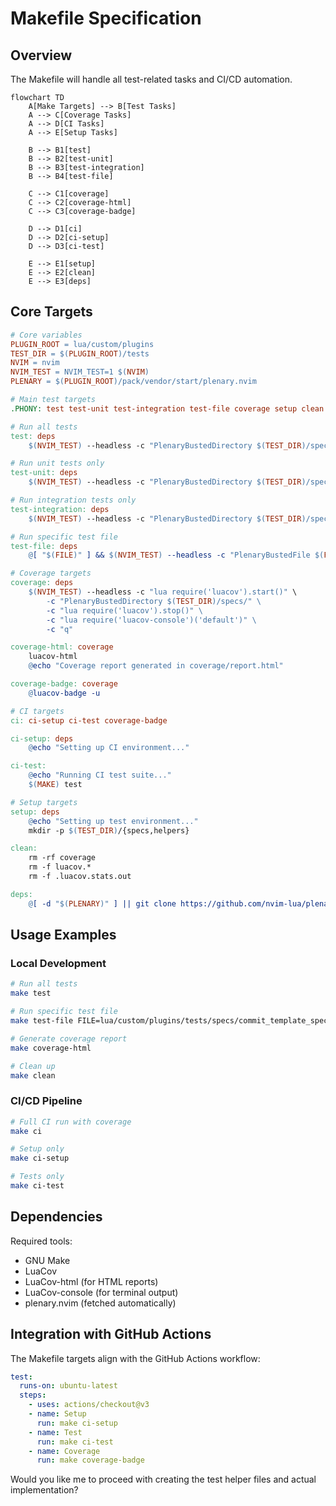 # Makefile Specification

## Overview

The Makefile will handle all test-related tasks and CI/CD automation.

```mermaid
flowchart TD
    A[Make Targets] --> B[Test Tasks]
    A --> C[Coverage Tasks]
    A --> D[CI Tasks]
    A --> E[Setup Tasks]

    B --> B1[test]
    B --> B2[test-unit]
    B --> B3[test-integration]
    B --> B4[test-file]

    C --> C1[coverage]
    C --> C2[coverage-html]
    C --> C3[coverage-badge]

    D --> D1[ci]
    D --> D2[ci-setup]
    D --> D3[ci-test]

    E --> E1[setup]
    E --> E2[clean]
    E --> E3[deps]
```

## Core Targets

```makefile
# Core variables
PLUGIN_ROOT = lua/custom/plugins
TEST_DIR = $(PLUGIN_ROOT)/tests
NVIM = nvim
NVIM_TEST = NVIM_TEST=1 $(NVIM)
PLENARY = $(PLUGIN_ROOT)/pack/vendor/start/plenary.nvim

# Main test targets
.PHONY: test test-unit test-integration test-file coverage setup clean deps

# Run all tests
test: deps
    $(NVIM_TEST) --headless -c "PlenaryBustedDirectory $(TEST_DIR)/specs/ {minimal_init = '$(TEST_DIR)/minimal_init.lua'}"

# Run unit tests only
test-unit: deps
    $(NVIM_TEST) --headless -c "PlenaryBustedDirectory $(TEST_DIR)/specs/unit/ {minimal_init = '$(TEST_DIR)/minimal_init.lua'}"

# Run integration tests only
test-integration: deps
    $(NVIM_TEST) --headless -c "PlenaryBustedDirectory $(TEST_DIR)/specs/integration/ {minimal_init = '$(TEST_DIR)/minimal_init.lua'}"

# Run specific test file
test-file: deps
    @[ "$(FILE)" ] && $(NVIM_TEST) --headless -c "PlenaryBustedFile $(FILE)"

# Coverage targets
coverage: deps
    $(NVIM_TEST) --headless -c "lua require('luacov').start()" \
        -c "PlenaryBustedDirectory $(TEST_DIR)/specs/" \
        -c "lua require('luacov').stop()" \
        -c "lua require('luacov-console')('default')" \
        -c "q"

coverage-html: coverage
    luacov-html
    @echo "Coverage report generated in coverage/report.html"

coverage-badge: coverage
    @luacov-badge -u

# CI targets
ci: ci-setup ci-test coverage-badge

ci-setup: deps
    @echo "Setting up CI environment..."

ci-test:
    @echo "Running CI test suite..."
    $(MAKE) test

# Setup targets
setup: deps
    @echo "Setting up test environment..."
    mkdir -p $(TEST_DIR)/{specs,helpers}

clean:
    rm -rf coverage
    rm -f luacov.*
    rm -f .luacov.stats.out

deps:
    @[ -d "$(PLENARY)" ] || git clone https://github.com/nvim-lua/plenary.nvim.git $(PLENARY)
```

## Usage Examples

### Local Development

```bash
# Run all tests
make test

# Run specific test file
make test-file FILE=lua/custom/plugins/tests/specs/commit_template_spec.lua

# Generate coverage report
make coverage-html

# Clean up
make clean
```

### CI/CD Pipeline

```bash
# Full CI run with coverage
make ci

# Setup only
make ci-setup

# Tests only
make ci-test
```

## Dependencies

Required tools:
- GNU Make
- LuaCov
- LuaCov-html (for HTML reports)
- LuaCov-console (for terminal output)
- plenary.nvim (fetched automatically)

## Integration with GitHub Actions

The Makefile targets align with the GitHub Actions workflow:

```yaml
test:
  runs-on: ubuntu-latest
  steps:
    - uses: actions/checkout@v3
    - name: Setup
      run: make ci-setup
    - name: Test
      run: make ci-test
    - name: Coverage
      run: make coverage-badge
```

Would you like me to proceed with creating the test helper files and actual implementation?